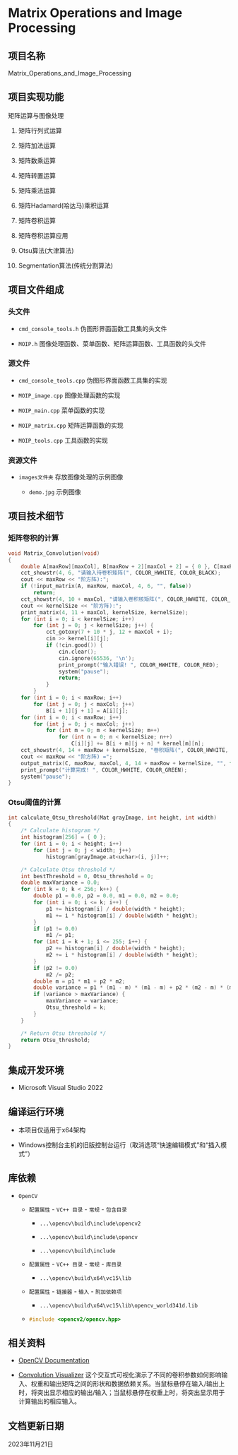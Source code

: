 # Matrix Operations and Image Processing

## 项目名称

Matrix_Operations_and_Image_Processing

## 项目实现功能

矩阵运算与图像处理

1. 矩阵行列式运算

1. 矩阵加法运算

1. 矩阵数乘运算

1. 矩阵转置运算

1. 矩阵乘法运算

1. 矩阵Hadamard(哈达马)乘积运算

1. 矩阵卷积运算

1. 矩阵卷积运算应用

1. Otsu算法(大津算法)

1. Segmentation算法(传统分割算法)

## 项目文件组成

### 头文件

* `cmd_console_tools.h`
伪图形界面函数工具集的头文件

* `MOIP.h`
图像处理函数、菜单函数、矩阵运算函数、工具函数的头文件

### 源文件

* `cmd_console_tools.cpp`
伪图形界面函数工具集的实现

* `MOIP_image.cpp`
图像处理函数的实现

* `MOIP_main.cpp`
菜单函数的实现

* `MOIP_matrix.cpp`
矩阵运算函数的实现

* `MOIP_tools.cpp`
工具函数的实现

### 资源文件

* `images文件夹`
存放图像处理的示例图像

  * `demo.jpg`
  示例图像

## 项目技术细节

### 矩阵卷积的计算

```cpp
void Matrix_Convolution(void)
{
    double A[maxRow][maxCol], B[maxRow + 2][maxCol + 2] = { 0 }, C[maxRow][maxCol] = { 0 }, kernel[kernelSize][kernelSize];
    cct_showstr(4, 6, "请输入待卷积矩阵(", COLOR_HWHITE, COLOR_BLACK);
    cout << maxRow << "阶方阵):";
    if (!input_matrix(A, maxRow, maxCol, 4, 6, "", false))
        return;
    cct_showstr(4, 10 + maxCol, "请输入卷积核矩阵(", COLOR_HWHITE, COLOR_BLACK);
    cout << kernelSize << "阶方阵):";
    print_matrix(4, 11 + maxCol, kernelSize, kernelSize);
    for (int i = 0; i < kernelSize; i++)
        for (int j = 0; j < kernelSize; j++) {
            cct_gotoxy(7 + 10 * j, 12 + maxCol + i);
            cin >> kernel[i][j];
            if (!cin.good()) {
                cin.clear();
                cin.ignore(65536, '\n');
                print_prompt("输入错误! ", COLOR_HWHITE, COLOR_RED);
                system("pause");
                return;
            }
        }
    for (int i = 0; i < maxRow; i++)
        for (int j = 0; j < maxCol; j++)
            B[i + 1][j + 1] = A[i][j];
    for (int i = 0; i < maxRow; i++)
        for (int j = 0; j < maxCol; j++)
            for (int m = 0; m < kernelSize; m++)
                for (int n = 0; n < kernelSize; n++)
                    C[i][j] += B[i + m][j + n] * kernel[m][n];
    cct_showstr(4, 14 + maxRow + kernelSize, "卷积矩阵(", COLOR_HWHITE, COLOR_BLACK);
    cout << maxRow << "阶方阵) =";
    output_matrix(C, maxRow, maxCol, 4, 14 + maxRow + kernelSize, "", false);
    print_prompt("计算完成! ", COLOR_HWHITE, COLOR_GREEN);
    system("pause");
}
```

### Otsu阈值的计算

```cpp
int calculate_Otsu_threshold(Mat grayImage, int height, int width)
{
    /* Calculate histogram */
    int histogram[256] = { 0 };
    for (int i = 0; i < height; i++)
        for (int j = 0; j < width; j++)
            histogram[grayImage.at<uchar>(i, j)]++;

    /* Calculate Otsu threshold */
    int bestThreshold = 0, Otsu_threshold = 0;
    double maxVariance = 0.0;
    for (int k = 0; k < 256; k++) {
        double p1 = 0.0, p2 = 0.0, m1 = 0.0, m2 = 0.0;
        for (int i = 0; i <= k; i++) {
            p1 += histogram[i] / double(width * height);
            m1 += i * histogram[i] / double(width * height);
        }
        if (p1 != 0.0)
            m1 /= p1;
        for (int i = k + 1; i <= 255; i++) {
            p2 += histogram[i] / double(width * height);
            m2 += i * histogram[i] / double(width * height);
        }
        if (p2 != 0.0)
            m2 /= p2;
        double m = p1 * m1 + p2 * m2;
        double variance = p1 * (m1 - m) * (m1 - m) + p2 * (m2 - m) * (m2 - m);
        if (variance > maxVariance) {
            maxVariance = variance;
            Otsu_threshold = k;
        }
    }

    /* Return Otsu threshold */
    return Otsu_threshold;
}
```

## 集成开发环境

* Microsoft Visual Studio 2022

## 编译运行环境

* 本项目仅适用于x64架构

* Windows控制台主机的旧版控制台运行（取消选项“快速编辑模式”和“插入模式”）

## 库依赖

* `OpenCV`

  * `配置属性` - `VC++ 目录` - `常规` - `包含目录`

    * `...\opencv\build\include\opencv2`

    * `...\opencv\build\include\opencv`

    * `...\opencv\build\include`

  * `配置属性` - `VC++ 目录` - `常规` - `库目录`

    * `...\opencv\build\x64\vc15\lib`

  * `配置属性` - `链接器` - `输入` - `附加依赖项`

    * `...\opencv\build\x64\vc15\lib\opencv_world341d.lib`

  * ```cpp
    #include <opencv2/opencv.hpp>
    ```

## 相关资料

* [OpenCV Documentation](https://docs.opencv.org)

* [Convolution Visualizer](https://ezyang.github.io/convolution-visualizer/index.html)
这个交互式可视化演示了不同的卷积参数如何影响输入、权重和输出矩阵之间的形状和数据依赖关系。当鼠标悬停在输入/输出上时，将突出显示相应的输出/输入；当鼠标悬停在权重上时，将突出显示用于计算输出的相应输入。

## 文档更新日期

2023年11月21日